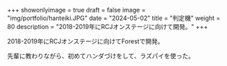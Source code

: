 
+++ 
showonlyimage = true 
draft = false 
image = "img/portfolio/hanteiki.JPG" 
date = "2024-05-02" 
title = "判定機"
weight = 80
description = "2018-2019年にRCJオンステージに向けて開発。"
+++

2018-2019年にRCJオンステージに向けてForestで開発。

先輩に教わりながら、初めてハンダづけをして、ラズパイを使った。
